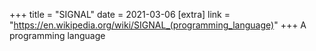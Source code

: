+++
title = "SIGNAL"
date = 2021-03-06
[extra]
link = "https://en.wikipedia.org/wiki/SIGNAL_(programming_language)"
+++
A programming language


